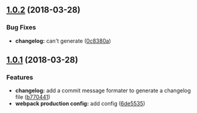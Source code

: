<a name="1.0.2"></a>
## [1.0.2](https://github.com/lchunxiu/react-template/compare/v1.0.1...v1.0.2) (2018-03-28)


### Bug Fixes

* **changelog:** can't generate ([0c8380a](https://github.com/lchunxiu/react-template/commit/0c8380a))



<a name="1.0.1"></a>
## [1.0.1](https://github.com/lchunxiu/react-template/compare/6de5535...v1.0.1) (2018-03-28)


### Features

* **changelog:** add a commit message formater to generate a changelog file ([b770441](https://github.com/lchunxiu/react-template/commit/b770441))
* **webpack production config:** add config ([6de5535](https://github.com/lchunxiu/react-template/commit/6de5535))



